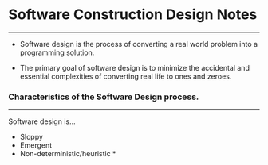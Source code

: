 # Software Construction Design Notes
---
* Software design is the process of converting a real world
    problem into a programming solution.

* The primary goal of software design is to minimize the accidental
    and essential complexities of converting real life to
    ones and zeroes.

### Characteristics of the Software Design process.
---
Software design is...
* Sloppy
* Emergent
* Non-deterministic/heuristic
    * 

